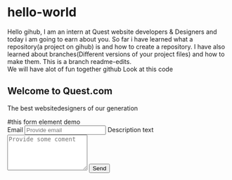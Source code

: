 # hello-world
Hello gihub, I am an intern at Quest website developers & Designers and today i am going to earn about you.
So far i have learned what a repository(a project on gihub) is and how to create a repository. 
I have also learned about branches(Different versions of your project files) and how to make them. 
This is a branch readme-edits.  
We will have alot of fun together github
Look at this code
<!DOCTYPE html>
<html lang="en">
  <head>
    <title>
      QuestDemo
    </title>
  </head>
  <body>
    <h2>Welcome to Quest.com</h2>
    <p>The best websitedesigners of our generation</p>
 #this form element demo
    <form>
      <label>
        Email
      </label>
      <input type="text" placeholder="Provide email"/>
      <label>
        Description text
      </label>
      <textarea rows="5" placeholder="Provide some coment"></textarea>
      <button>Send</button>
  </body>
  </html>
  
